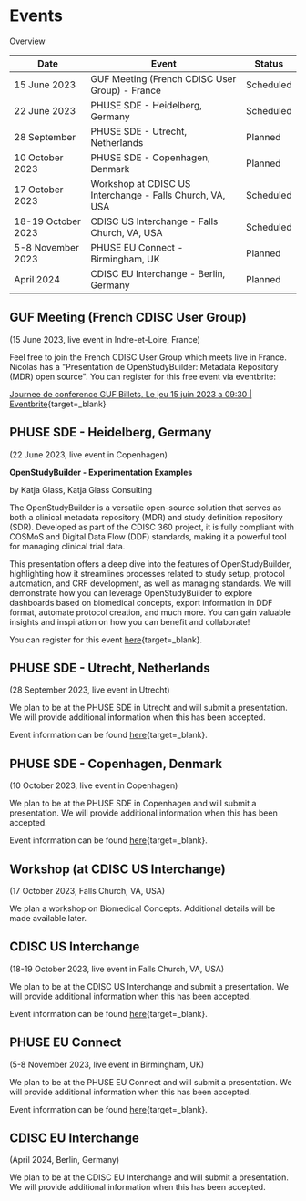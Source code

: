 # Events

Overview

Date | Event | Status 
-- | -- | -- 
15 June 2023 | GUF Meeting (French CDISC User Group)  - France | Scheduled
22 June 2023 | PHUSE SDE  - Heidelberg, Germany | Scheduled
28 September | PHUSE SDE  - Utrecht, Netherlands | Planned
10 October 2023 | PHUSE SDE  - Copenhagen, Denmark | Planned
17 October 2023 | Workshop at CDISC US Interchange - Falls Church, VA, USA | Scheduled
18-19 October 2023 | CDISC US Interchange - Falls Church, VA, USA | Scheduled
5-8 November 2023 | PHUSE EU Connect - Birmingham, UK | Planned
April 2024 | CDISC EU Interchange - Berlin, Germany | Planned

## GUF Meeting (French CDISC User Group)

(15 June 2023, live event in Indre-et-Loire, France)

Feel free to join the French CDISC User Group which meets live in France. Nicolas has a "Presentation de OpenStudyBuilder: Metadata Repository (MDR) open source". You can register for this free event via eventbrite:

[Journee de conference GUF Billets, Le jeu 15 juin 2023 a 09:30 | Eventbrite](https://www.eventbrite.com/e/billets-journee-de-conference-guf-637912121327){target=_blank}

## PHUSE SDE - Heidelberg, Germany

(22 June 2023, live event in Copenhagen)

**OpenStudyBuilder - Experimentation Examples**

by Katja Glass, Katja Glass Consulting

The OpenStudyBuilder is a versatile open-source solution that serves as both a clinical metadata repository (MDR) and study definition repository (SDR). Developed as part of the CDISC 360 project, it is fully compliant with COSMoS and Digital Data Flow (DDF) standards, making it a powerful tool for managing clinical trial data.

This presentation offers a deep dive into the features of OpenStudyBuilder, highlighting how it streamlines processes related to study setup, protocol automation, and CRF development, as well as managing standards. We will demonstrate how you can leverage OpenStudyBuilder to explore dashboards based on biomedical concepts, export information in DDF format, automate protocol creation, and much more. You can gain valuable insights and inspiration on how you can benefit and collaborate!

You can register for this event [here](https://www.phuse-events.org/attend/frontend/reg/thome.csp?pageID=18163&ef_sel_menu=1450&eventID=29){target=_blank}.

## PHUSE SDE  - Utrecht, Netherlands

(28 September 2023, live event in Utrecht)

We plan to be at the PHUSE SDE in Utrecht and will submit a presentation. We will provide additional information when this has been accepted.

Event information can be found [here](https://www.phuse-events.org/attend/frontend/reg/thome.csp?pageID=15113&eventID=25){target=_blank}.

## PHUSE SDE  - Copenhagen, Denmark

(10 October 2023, live event in Copenhagen)

We plan to be at the PHUSE SDE in Copenhagen and will submit a presentation. We will provide additional information when this has been accepted.

Event information can be found [here](https://www.phuse-events.org/attend/frontend/reg/thome.csp?pageID=20144&eventID=32){target=_blank}.

## Workshop (at CDISC US Interchange)

(17 October 2023, Falls Church, VA, USA)

We plan a workshop on Biomedical Concepts. Additional details will be made available later.

## CDISC US Interchange

(18-19 October 2023, live event in Falls Church, VA, USA)

We plan to be at the CDISC US Interchange and submit a presentation. We will provide additional information when this has been accepted.

Event information can be found [here](https://www.cdisc.org/events/interchange/2023-us-interchange){target=_blank}.

## PHUSE EU Connect

(5-8 November 2023, live event in Birmingham, UK)

We plan to be at the PHUSE EU Connect and will submit a presentation. We will provide additional information when this has been accepted.

Event information can be found [here](https://www.phuse-events.org/attend/frontend/reg/thome.csp?pageID=11403&eventID=19){target=_blank}.

## CDISC EU Interchange

(April 2024, Berlin, Germany)

We plan to be at the CDISC EU Interchange and will submit a presentation. We will provide additional information when this has been accepted.